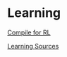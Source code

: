# Learning

[Compile for RL](Learning%204c9062c42f87484c9721362cce2d3367/Compile%20for%20RL%2076189433330341b48fc2f7d9ac7329a9.md)

[Learning Sources](Learning%204c9062c42f87484c9721362cce2d3367/Learning%20Sources%20bbfaec0c1c504687bac1aa31a1905b01.md)